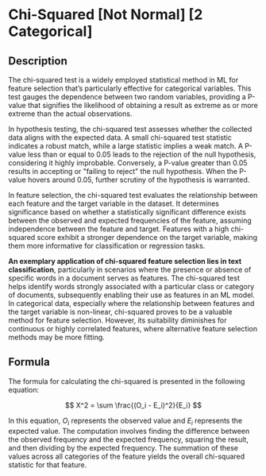 # Chi-Squared [Not Normal] [2 Categorical]

## Description

The chi-squared test is a widely employed statistical method in ML for feature selection that’s particularly effective for categorical variables. This test gauges the dependence between two random variables, providing a P-value that signifies the likelihood of obtaining a result as extreme as or more extreme than the actual observations.

In hypothesis testing, the chi-squared test assesses whether the collected data aligns with the expected data. A small chi-squared test statistic indicates a robust match, while a large statistic implies a weak match. A P-value less than or equal to 0.05 leads to the rejection of the null hypothesis, considering it highly improbable. Conversely, a P-value greater than 0.05 results in accepting or "failing to reject" the null hypothesis. When the P-value hovers around 0.05, further scrutiny of the hypothesis is warranted.

In feature selection, the chi-squared test evaluates the relationship between each feature and the target variable in the dataset. It determines significance based on whether a statistically significant difference exists between the observed and expected frequencies of the feature, assuming independence between the feature and target. Features with a high chi-squared score exhibit a stronger dependence on the target variable, making them more informative for classification or regression tasks.

**An exemplary application of chi-squared feature selection lies in text classification**, particularly in scenarios where the presence or absence of specific words in a document serves as features. The chi-squared test helps identify words strongly associated with a particular class or category of documents, subsequently enabling their use as features in an ML model. In categorical data, especially where the relationship between features and the target variable is non-linear, chi-squared proves to be a valuable method for feature selection. However, its suitability diminishes for continuous or highly correlated features, where alternative feature selection methods may be more fitting.

## Formula

The formula for calculating the chi-squared is presented in the following equation:

$$
X^2 = \sum \frac{(O_i - E_i)^2}{E_i}
$$

In this equation, $O_i$ represents the observed value and $E_i$ represents the expected value. The computation involves finding the difference between the observed frequency and the expected frequency, squaring the result, and then dividing by the expected frequency. The summation of these values across all categories of the feature yields the overall chi-squared statistic for that feature.
